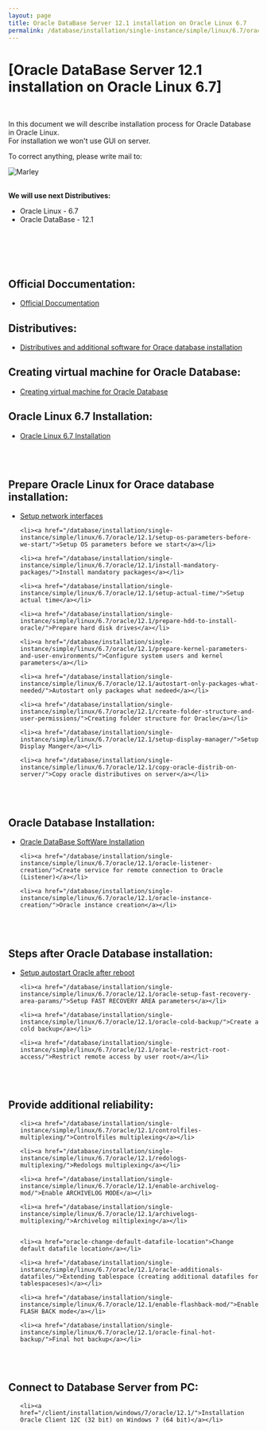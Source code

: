 ```yaml
---
layout: page
title: Oracle DataBase Server 12.1 installation on Oracle Linux 6.7
permalink: /database/installation/single-instance/simple/linux/6.7/oracle/12.1/
---
```



# [Oracle DataBase Server 12.1 installation on Oracle Linux 6.7]


<br/>

In this document we will describe installation process for Oracle Database in Oracle Linux.  
For installation we won't use GUI on server.

To correct anything, please write mail to:

<div>
	<img src="http://img.fotografii.org/a3333333mail.gif" alt="Marley" border="0">
</div>

<br/>

<strong>We will use next Distributives:</strong>

<ul>
	<li>Oracle Linux - 6.7</li>
	<li>Oracle DataBase - 12.1</li>
</ul>

<br/>

<br/><br/>
<h2>Official Doccumentation:</h2>

<ul>
	<li><a href="/database/installation/single-instance/simple/linux/6.7/oracle/12.1/docs/">Official Doccumentation</a><br/></li>
</ul>



<h2>Distributives:</h2>


<ul>
	<li><a href="/database/installation/single-instance/simple/linux/6.7/oracle/12.1/distrib/">Distributives and additional software for Orace database installation</a><br/></li>
</ul>


## Creating virtual machine for Oracle Database:


<ul>
	<li><a href="/database/installation/single-instance/simple/linux/6.7/oracle/12.1/virtual-machine/">Creating virtual machine for Oracle Database</a><br/></li>
</ul>


## Oracle Linux 6.7 Installation:


<ul>
	<li><a href="/database/installation/single-instance/simple/linux/6.7/oracle/12.1/oel67-installation/">Oracle Linux 6.7 Installation</a><br/></li>
</ul>



<br/><br/>

## Prepare Oracle Linux for Orace database installation:


<ul>
	<li><a href="/database/installation/single-instance/simple/linux/6.7/oracle/12.1/network-interfaces/">Setup network interfaces</a></li>

	<li><a href="/database/installation/single-instance/simple/linux/6.7/oracle/12.1/setup-os-parameters-before-we-start/">Setup OS parameters before we start</a></li>

	<li><a href="/database/installation/single-instance/simple/linux/6.7/oracle/12.1/install-mandatory-packages/">Install mandatory packages</a></li>

	<li><a href="/database/installation/single-instance/simple/linux/6.7/oracle/12.1/setup-actual-time/">Setup actual time</a></li>

	<li><a href="/database/installation/single-instance/simple/linux/6.7/oracle/12.1/prepare-hdd-to-install-oracle/">Prepare hard disk drives</a></li>

	<li><a href="/database/installation/single-instance/simple/linux/6.7/oracle/12.1/prepare-kernel-parameters-and-user-environments/">Configure system users and kernel parameters</a></li>

	<li><a href="/database/installation/single-instance/simple/linux/6.7/oracle/12.1/autostart-only-packages-what-needed/">Autostart only packages what nedeed</a></li>

	<li><a href="/database/installation/single-instance/simple/linux/6.7/oracle/12.1/create-folder-structure-and-user-permissions/">Creating folder structure for Oracle</a></li>

	<li><a href="/database/installation/single-instance/simple/linux/6.7/oracle/12.1/setup-display-manager/">Setup Display Manger</a></li>

	<li><a href="/database/installation/single-instance/simple/linux/6.7/oracle/12.1/copy-oracle-distrib-on-server/">Copy oracle distributives on server</a></li>

</ul>


<br/><br/>

## Oracle Database Installation:

<ul>
	<li><a href="/database/installation/single-instance/simple/linux/6.7/oracle/12.1/oracle-database-software-installation/">Oracle DataBase SoftWare Installation</a></li>

	<li><a href="/database/installation/single-instance/simple/linux/6.7/oracle/12.1/oracle-listener-creation/">Create service for remote connection to Oracle (Listener)</a></li>

	<li><a href="/database/installation/single-instance/simple/linux/6.7/oracle/12.1/oracle-instance-creation/">Oracle instance creation</a></li>
</ul>


<br/><br/>

## Steps after Oracle Database installation:

<ul>
	<li><a href="/database/installation/single-instance/simple/linux/6.7/oracle/12.1/autorstart-oracle-after-restart/">Setup autostart Oracle after reboot</a></li>

	<li><a href="/database/installation/single-instance/simple/linux/6.7/oracle/12.1/oracle-setup-fast-recovery-area-params/">Setup FAST RECOVERY AREA parameters</a></li>

	<li><a href="/database/installation/single-instance/simple/linux/6.7/oracle/12.1/oracle-cold-backup/">Create a cold backup</a></li>

	<li><a href="/database/installation/single-instance/simple/linux/6.7/oracle/12.1/oracle-restrict-root-access/">Restrict remote access by user root</a></li>

</ul>


<br/><br/>

## Provide additional reliability:

<ul>

	<li><a href="/database/installation/single-instance/simple/linux/6.7/oracle/12.1/controlfiles-multiplexing/">Controlfiles multiplexing</a></li>

	<li><a href="/database/installation/single-instance/simple/linux/6.7/oracle/12.1/redologs-multiplexing/">Redologs multiplexing</a></li>

	<li><a href="/database/installation/single-instance/simple/linux/6.7/oracle/12.1/enable-archivelog-mod/">Enable ARCHIVELOG MODE</a></li>

	<li><a href="/database/installation/single-instance/simple/linux/6.7/oracle/12.1/archivelogs-multiplexing/">Archivelog miltiplexing</a></li>


	<li><a href="oracle-change-default-datafile-location">Change default datafile location</a></li>

	<li><a href="/database/installation/single-instance/simple/linux/6.7/oracle/12.1/oracle-additionals-datafiles/">Extending tablespace (creating additional datafiles for tablespaceses)</a></li>

	<li><a href="/database/installation/single-instance/simple/linux/6.7/oracle/12.1/enable-flashback-mod/">Enable FLASH BACK mode</a></li>

	<li><a href="/database/installation/single-instance/simple/linux/6.7/oracle/12.1/oracle-final-hot-backup/">Final hot backup</a></li>
</ul>


<br/><br/>
<h2>Connect to Database Server from PC:</h2>

<ul>

	<li><a href="/client/installation/windows/7/oracle/12.1/">Installation Oracle Client 12C (32 bit) on Windows 7 (64 bit)</a></li>

</ul>

